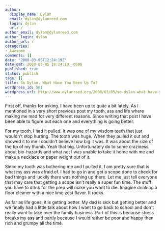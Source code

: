 ```yaml
---
author:
  display_name: Dylan
  email: dylan@dylanreed.com
  login: dylan
  url: /
author_email: dylan@dylanreed.com
author_login: dylan
author_url: /
categories:
- Awesome
comments: []
date: "2008-03-05T12:24:19Z"
date_gmt: 2008-03-05 18:24:19 -0600
published: true
status: publish
tags: []
title: So Dylan, What Have You Been Up To?
wordpress_id: 501
wordpress_url: http://www.dylanreed.org/2008/03/05/so-dylan-what-have-you-been-up-to/
---
```


First off, thanks for asking. I have been up to quite a bit lately. As I mentioned in a very short previous post my tooth, ass and life where making me mad for very different reasons. Since writing that post I have been able to figure out each one and everything is going better. 

For my tooth, I had it pulled. It was one of my wisdom teeth that just wouldn't stop hurting. The tooth was huge. When they pulled it out and showed it to me I couldn't believe how big it was. It was about the size of the tip of my thumb. Yeah that big. Unfortunately do to some craziness about bio-hazards and what not I was unable to take it home with me and make a necklace or paper weight out of it. 

Since my tooth was bothering me and I pulled it, I am pretty sure that is what my ass was afraid of. I had to go in and get a scope done to check for bad things and luckily there was nothing up there. Let me just tell everyone that may care that getting a scope isn't really a super fun time. The stuff you have to drink for the prep will make you want to die. Imagine drinking a floor cleaner with a nice lime zest flavor. It rocks.

As far as life goes, it is getting better. My dad is sick but getting better and we finally had a little talk about how I want to go back to school and don't really want to take over the family business. Part of this is because stress breaks my ass and partly because I would rather be poor and happy then rich and grumpy all the time.
